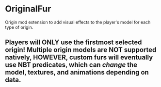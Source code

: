 # OriginalFur
Origin mod extension to add visual effects to the player's model for each type of origin.

## Players will ONLY use the firstmost selected origin! Multiple origin models are NOT supported natively, HOWEVER, custom furs will eventually use NBT predicates, which can *change* the model, textures, and animations depending on data.
